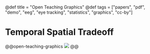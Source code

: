 @def title = "Open Teaching Graphics"
@def tags = ["papers", "pdf", "demo", "eeg", "eye tracking", "statistics", "graphics", "cc-by"]

# Temporal Spatial Tradeoff


@@open-teaching-graphics
![](/assets/teaching-resources/temporalSpatialTradeoff.png)
@@


